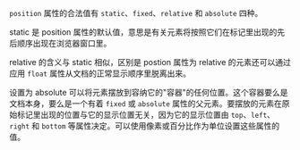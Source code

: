 
`position` 属性的合法值有 `static`、`fixed`、`relative` 和 `absolute` 四种。

static 是 position 属性的默认值，意思是有关元素将按照它们在标记里出现的先后顺序出现在浏览器窗口里。

relative 的含义与 static 相似，区别是 postion 属性为 relative 的元素还可以通过应用 `float` 属性从文档的正常显示顺序里脱离出来。

设置为 absolute 可以将元素摆放到容纳它的"容器"的任何位置。这个容器要么是文档本身，要么是一个有着 `fixed` 或 `absolute` 属性的父元素。要摆放的元素在原始标记里出现的位置与它的显示位置无关，因为它的显示位置由 `top`、`left`、`right` 和 `bottom` 等属性决定。可以使用像素或百分比作为单位设置这些属性的值。
